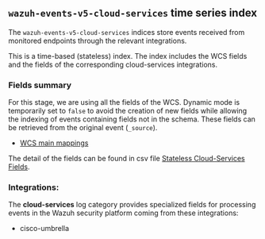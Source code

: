 ## `wazuh-events-v5-cloud-services` time series index

The `wazuh-events-v5-cloud-services` indices store events received from monitored endpoints through the relevant integrations.

This is a time-based (stateless) index. The index includes the WCS fields and the fields of the corresponding cloud-services integrations.

### Fields summary

For this stage, we are using all the fields of the WCS. Dynamic mode is temporarily set to `false` to avoid the creation of new fields while allowing the indexing of events containing fields not in the schema. These fields can be retrieved from the original event (`_source`).

- [WCS main mappings](../../stateless/docs/fields.csv)

The detail of the fields can be found in csv file [Stateless Cloud-Services Fields](fields.csv).

### Integrations:

The **cloud-services** log category provides specialized fields for processing events in the Wazuh security platform coming from these integrations:
- cisco-umbrella
